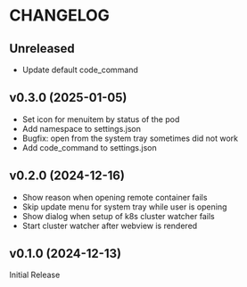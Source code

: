 # CHANGELOG

## Unreleased

- Update default code_command

## v0.3.0 (2025-01-05)

- Set icon for menuitem by status of the pod
- Add namespace to settings.json
- Bugfix: open from the system tray sometimes did not work
- Add code_command to settings.json

## v0.2.0 (2024-12-16)

- Show reason when opening remote container fails
- Skip update menu for system tray while user is opening
- Show dialog when setup of k8s cluster watcher fails
- Start cluster watcher after webview is rendered

## v0.1.0 (2024-12-13)

Initial Release
